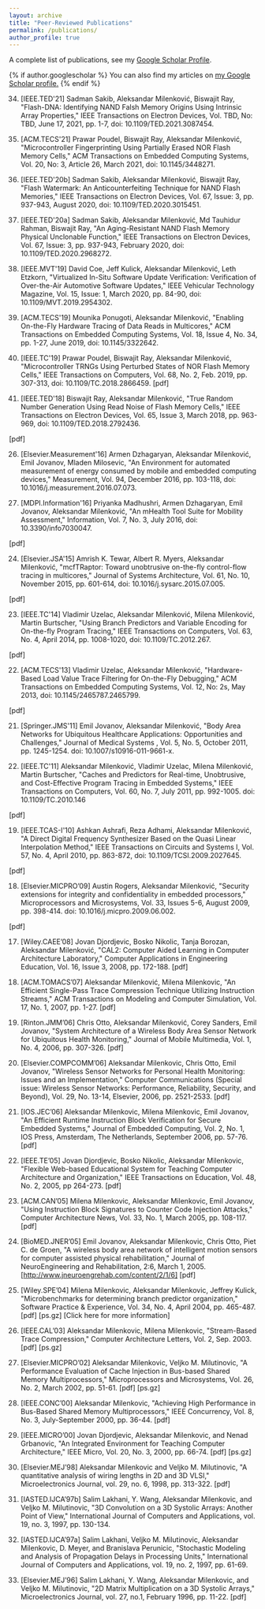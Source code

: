 ```yaml
---
layout: archive
title: "Peer-Reviewed Publications"
permalink: /publications/
author_profile: true
---
```


A complete list of publications, see my [Google Scholar Profile](https://scholar.google.com/citations?user=JNrVfvgAAAAJ&hl=en). 

{% if author.googlescholar %} 
  You can also find my articles on <u><a href="{{author.googlescholar}}">my Google Scholar profile</a>.</u>
{% endif %}

34. [IEEE.TED'21]  Sadman Sakib,  Aleksandar Milenković, Biswajit Ray, "Flash-DNA: Identifying NAND Falsh Memory Origins Using Intrinsic Array Properties," IEEE Transactions on Electron Devices, Vol. TBD, No: TBD, June 17, 2021, pp. 1-7, doi: 10.1109/TED.2021.3087454.

33. [ACM.TECS'21]  Prawar Poudel, Biswajit Ray, Aleksandar Milenković, "Microcontroller Fingerprinting Using Partially Erased NOR Flash Memory Cells," ACM Transactions on Embedded Computing Systems, Vol. 20, No: 3, Article 26, March 2021, doi: 10.1145/3448271. 

32. [IEEE.TED'20b]  Sadman Sakib, Aleksandar Milenković, Biswajit Ray, "Flash Watermark: An Anticounterfeiting Technique for NAND Flash Memories," IEEE Transactions on Electron Devices, Vol. 67, Issue: 3, pp. 937-943, August 2020, doi: 10.1109/TED.2020.3015451.

31. [IEEE.TED'20a]  Sadman Sakib, Aleksandar Milenković, Md Tauhidur Rahman, Biswajit Ray, "An Aging-Resistant NAND Flash Memory Physical Unclonable Function," IEEE Transactions on Electron Devices, Vol. 67, Issue: 3, pp. 937-943, February 2020, doi: 10.1109/TED.2020.2968272.

30. [IEEE.MVT'19]  David Coe, Jeff Kulick, Aleksandar Milenković, Leth Etzkorn, "Virtualized In-Situ Software Update Verification: Verification of Over-the-Air Automotive Software Updates," IEEE Vehicular Technology Magazine, Vol. 15, Issue: 1, March 2020, pp. 84-90, doi: 10.1109/MVT.2019.2954302. 

29. [ACM.TECS'19]  Mounika Ponugoti, Aleksandar Milenković, "Enabling On-the-Fly Hardware Tracing of Data Reads in Multicores," ACM Transactions on Embedded Computing Systems, Vol. 18, Issue 4, No. 34, pp. 1-27, June 2019, doi: 10.1145/3322642.


28. [IEEE.TC'19]  Prawar Poudel, Biswajit Ray, Aleksandar Milenković, "Microcontroller TRNGs Using Perturbed States of NOR Flash Memory Cells," IEEE Transactions on Computers, Vol. 68, No. 2, Feb. 2019, pp. 307-313, doi: 10.1109/TC.2018.2866459. 
[pdf]
 
27. [IEEE.TED'18]  Biswajit Ray, Aleksandar Milenković, "True Random Number Generation Using Read Noise of Flash Memory Cells," IEEE Transactions on Electron Devices, Vol. 65, Issue 3, March 2018,  pp. 963-969, doi: 10.1109/TED.2018.2792436.

[pdf]
 

26. [Elsevier.Measurement'16]  Armen Dzhagaryan, Aleksandar Milenković, Emil Jovanov, Mladen Milosevic, "An Environment for automated measurement of energy consumed by mobile and embedded computing devices," Measurement, Vol. 94, December 2016,  pp. 103-118, doi: 10.1016/j.measurement.2016.07.073.

 

25. [MDPI.Information'16] Priyanka Madhushri, Armen Dzhagaryan, Emil Jovanov, Aleksandar Milenković, "An mHealth Tool Suite for Mobility Assessment," Information, Vol. 7, No. 3, July 2016,  doi: 10.3390/info7030047.

[pdf]

 

24. [Elsevier.JSA'15] Amrish K. Tewar, Albert R. Myers, Aleksandar Milenković, "mcfTRaptor: Toward unobtrusive on-the-fly control-flow tracing in multicores," Journal of Systems Architecture, Vol. 61, No. 10, November 2015, pp. 601-614, doi: 10.1016/j.sysarc.2015.07.005.

[pdf]

 

23. [IEEE.TC'14] Vladimir Uzelac, Aleksandar Milenković, Milena Milenković, Martin Burtscher, "Using Branch Predictors and Variable Encoding for On-the-fly Program Tracing," IEEE Transactions on Computers, Vol. 63, No. 4, April 2014, pp. 1008-1020, doi: 10.1109/TC.2012.267.

[pdf]

 

22. [ACM.TECS'13] Vladimir Uzelac, Aleksandar Milenković, "Hardware-Based Load Value Trace Filtering for On-the-Fly Debugging," ACM Transactions on Embedded Computing Systems, Vol. 12, No: 2s, May 2013, doi: 10.1145/2465787.2465799. 

[pdf]

 

21. [Springer.JMS'11] Emil Jovanov, Aleksandar Milenković, "Body Area Networks for Ubiquitous Healthcare Applications: Opportunities and Challenges," Journal of Medical Systems , Vol. 5, No. 5, October 2011, pp. 1245-1254. doi: 10.1007/s10916-011-9661-x.

 

20. [IEEE.TC'11] Aleksandar Milenković, Vladimir Uzelac, Milena Milenković, Martin Burtscher, "Caches and Predictors for Real-time, Unobtrusive, and Cost-Effective Program Tracing in Embedded Systems," IEEE Transactions on Computers, Vol. 60, No. 7, July 2011, pp. 992-1005. doi: 10.1109/TC.2010.146

[pdf]

 

19. [IEEE.TCAS-I'10] Ashkan Ashrafi, Reza Adhami, Aleksandar Milenković, "A Direct Digital Frequency Synthesizer Based on the Quasi Linear Interpolation Method," IEEE Transactions on Circuits and Systems I, Vol. 57, No. 4, April 2010, pp. 863-872, doi: 10.1109/TCSI.2009.2027645.

[pdf]

 

18. [Elsevier.MICPRO’09] Austin Rogers, Aleksandar Milenković, "Security extensions for integrity and confidentiality in embedded processors," Microprocessors and Microsystems, Vol. 33, Issues 5-6,  August 2009, pp. 398-414. doi: 10.1016/j.micpro.2009.06.002.

[pdf]

 

17. [Wiley.CAEE’08] Jovan Djordjevic, Bosko Nikolic, Tanja Borozan, Aleksandar Milenković, "CAL2: Computer Aided Learning in Computer Architecture Laboratory," Computer Applications in Engineering Education, Vol. 16, Issue 3, 2008, pp. 172-188.
[pdf]



16. [ACM.TOMACS’07] Aleksandar Milenković, Milena Milenkovic, "An Efficient Single-Pass Trace Compression Technique Utilizing Instruction Streams," ACM Transactions on Modeling and Computer Simulation, Vol. 17, No. 1, 2007, pp. 1-27.
[pdf]

 

15. [Rinton.JMM’06] Chris Otto, Aleksandar Milenković, Corey Sanders, Emil Jovanov, "System Architecture of a Wireless Body Area Sensor Network for Ubiquitous Health Monitoring," Journal of Mobile Multimedia, Vol. 1, No. 4, 2006, pp. 307-326.
[pdf]

 

14. [Elsevier.COMPCOMM’06] Aleksandar Milenkovic, Chris Otto, Emil Jovanov, "Wireless Sensor Networks for Personal Health Monitoring: Issues and an Implementation," Computer Communications (Special issue: Wireless Sensor Networks: Performance, Reliability, Security, and Beyond), Vol. 29, No. 13-14, Elsevier, 2006, pp. 2521-2533.
[pdf]

 

13. [IOS.JEC’06] Aleksandar Milenkovic, Milena Milenkovic, Emil Jovanov, "An Efficient Runtime Instruction Block Verification for Secure Embedded Systems," Journal of Embedded Computing, Vol. 2, No. 1, IOS Press, Amsterdam, The Netherlands, September 2006, pp. 57-76.
[pdf]

 

12. [IEEE.TE’05] Jovan Djordjevic, Bosko Nikolic, Aleksandar Milenkovic, "Flexible Web-based Educational System for Teaching Computer Architecture and Organization," IEEE Transactions on Education, Vol. 48, No. 2, 2005, pp 264-273.
[pdf]

 

11. [ACM.CAN’05] Milena Milenkovic, Aleksandar Milenkovic, Emil Jovanov, "Using Instruction Block Signatures to Counter Code Injection Attacks," Computer Architecture News, Vol. 33, No. 1, March 2005, pp. 108-117.
[pdf]

 

10. [BioMED.JNER’05] Emil Jovanov, Aleksandar Milenkovic, Chris Otto, Piet C. de Groen, "A wireless body area network of intelligent motion sensors for computer assisted physical rehabilitation," Journal of NeuroEngineering and Rehabilitation, 2:6, March 1, 2005.
[http://www.jneuroengrehab.com/content/2/1/6] [pdf]

 

9. [Wiley.SPE’04] Milena Milenkovic, Aleksandar Milenkovic, Jeffrey Kulick, "Microbenchmarks for determining branch predictor organization," Software Practice & Experience, Vol. 34, No. 4, April 2004, pp. 465-487.
[pdf] [ps.gz] [Click here for more information]

 

8. [IEEE.CAL’03] Aleksandar Milenkovic, Milena Milenkovic, "Stream-Based Trace Compression," Computer Architecture Letters, Vol. 2, Sep. 2003.
[pdf] [ps.gz]

 

7. [Elsevier.MICPRO’02] Aleksandar Milenkovic, Veljko M. Milutinovic, "A Performance Evaluation of Cache Injection in Bus-based Shared Memory Multiprocessors," Microprocessors and Microsystems, Vol. 26, No. 2, March 2002, pp. 51-61.
[pdf] [ps.gz]

 

6. [IEEE.CONC’00] Aleksandar Milenkovic, "Achieving High Performance in Bus-Based Shared Memory Multiprocessors," IEEE Concurrency, Vol. 8, No. 3, July-September 2000, pp. 36-44.
[pdf]

 

5. [IEEE.MICRO’00] Jovan Djordjevic, Aleksandar Milenkovic, and Nenad Grbanovic, "An Integrated Environment for Teaching Computer Architecture," IEEE Micro, Vol. 20, No. 3, 2000, pp. 66-74.
[pdf] [ps.gz]

 

4. [Elsevier.MEJ’98] Aleksandar Milenkovic and Veljko M. Milutinovic, "A quantitative analysis of wiring lengths in 2D and 3D VLSI," Microelectronics Journal, vol. 29, no. 6, 1998, pp. 313-322.
[pdf]

 

3. [IASTED.IJCA’97b] Salim Lakhani, Y. Wang, Aleksandar Milenkovic, and Veljko M. Milutinovic, "3D Convolution on a 3D Systolic Arrays: Another Point of View," International Journal of Computers and Applications, vol. 19, no. 3, 1997, pp. 130-134.

 

2. [IASTED.IJCA’97a] Salim Lakhani, Veljko M. Milutinovic, Aleksandar Milenkovic, D. Meyer, and Branislava Perunicic, "Stochastic Modeling and Analysis of Propagation Delays in Processing Units,"
International Journal of Computers and Applications, vol. 19, no. 2, 1997, pp. 61-69.

 

1. [Elsevier.MEJ’96] Salim Lakhani, Y. Wang, Aleksandar Milenkovic, and Veljko M. Milutinovic, "2D Matrix Multiplication on a 3D Systolic Arrays," Microelectronics Journal, vol. 27, no.1, February 1996, pp. 11-22.
[pdf]
